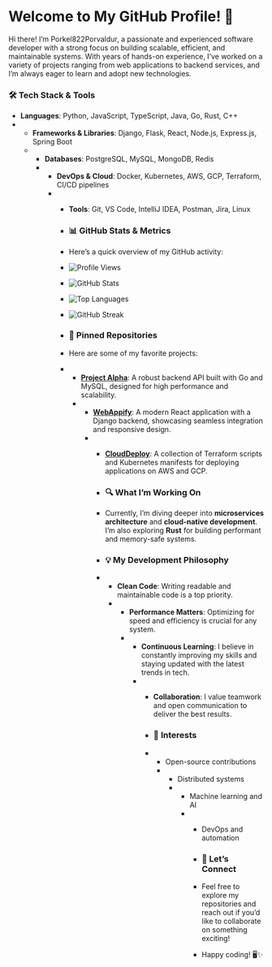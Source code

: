 # Welcome to My GitHub Profile! 🚀

Hi there! I’m Porkel822Porvaldur, a passionate and experienced software developer with a strong focus on building scalable, efficient, and maintainable systems. With years of hands-on experience, I’ve worked on a variety of projects ranging from web applications to backend services, and I’m always eager to learn and adopt new technologies.  

### 🛠️ Tech Stack & Tools  

- **Languages**: Python, JavaScript, TypeScript, Java, Go, Rust, C++
- - **Frameworks & Libraries**: Django, Flask, React, Node.js, Express.js, Spring Boot
  - - **Databases**: PostgreSQL, MySQL, MongoDB, Redis
    - - **DevOps & Cloud**: Docker, Kubernetes, AWS, GCP, Terraform, CI/CD pipelines
      - - **Tools**: Git, VS Code, IntelliJ IDEA, Postman, Jira, Linux
       
        - ### 📊 GitHub Stats & Metrics
       
        - Here’s a quick overview of my GitHub activity:
       
        - ![Profile Views](https://komarev.com/ghpvc/?username=Porkel822Porvaldur&color=blue&style=flat-square)
        - ![GitHub Stats](https://github-readme-stats.vercel.app/api?username=Porkel822Porvaldur&show_icons=true&theme=radical)
        - ![Top Languages](https://github-readme-stats.vercel.app/api/top-langs/?username=Porkel822Porvaldur&layout=compact&theme=radical)
        - ![GitHub Streak](https://streak-stats.demolab.com/?user=Porkel822Porvaldur&theme=radical)
       
        - ### 🌟 Pinned Repositories
       
        - Here are some of my favorite projects:
       
        - - **[Project Alpha](https://github.com/Porkel822Porvaldur/project-alpha)**: A robust backend API built with Go and MySQL, designed for high performance and scalability.
          - - **[WebAppify](https://github.com/Porkel822Porvaldur/webappify)**: A modern React application with a Django backend, showcasing seamless integration and responsive design.
            - - **[CloudDeploy](https://github.com/Porkel822Porvaldur/clouddeploy)**: A collection of Terraform scripts and Kubernetes manifests for deploying applications on AWS and GCP.
             
              - ### 🔍 What I’m Working On
             
              - Currently, I’m diving deeper into **microservices architecture** and **cloud-native development**. I’m also exploring **Rust** for building performant and memory-safe systems.
             
              - ### 💡 My Development Philosophy
             
              - - **Clean Code**: Writing readable and maintainable code is a top priority.
                - - **Performance Matters**: Optimizing for speed and efficiency is crucial for any system.
                  - - **Continuous Learning**: I believe in constantly improving my skills and staying updated with the latest trends in tech.
                    - - **Collaboration**: I value teamwork and open communication to deliver the best results.
                     
                      - ### 🎯 Interests
                     
                      - - Open-source contributions
                        - - Distributed systems
                          - - Machine learning and AI
                            - - DevOps and automation
                             
                              - ### 🎉 Let’s Connect
                             
                              - Feel free to explore my repositories and reach out if you’d like to collaborate on something exciting!
                             
                              - Happy coding! 🖥️✨
